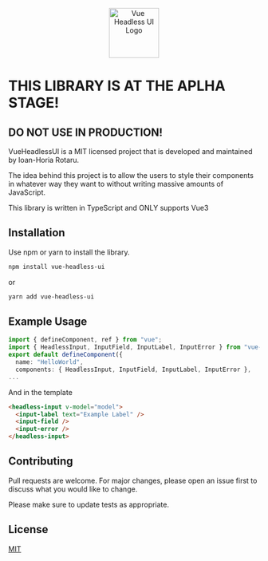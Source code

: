 <p align="center">
  <a href="#" target="_blank">
    <img alt="Vue Headless UI Logo" width="100" src="https://user-images.githubusercontent.com/32731652/128597097-52daa7fc-99b6-4741-83f6-8a41c176c178.png">
  </a>
</p>

# THIS LIBRARY IS AT THE APLHA STAGE!

## DO NOT USE IN PRODUCTION!

VueHeadlessUI is a MIT licensed project that is developed and maintained by Ioan-Horia Rotaru.

The idea behind this project is to allow the users to style their components in whatever way they want to without writing massive amounts of JavaScript.

This library is written in TypeScript and ONLY supports Vue3

## Installation

Use npm or yarn to install the library.

```bash
npm install vue-headless-ui
```

or

```bash
yarn add vue-headless-ui
```

## Example Usage

```typescript
import { defineComponent, ref } from "vue";
import { HeadlessInput, InputField, InputLabel, InputError } from "vue-headless-ui";
export default defineComponent({
  name: "HelloWorld",
  components: { HeadlessInput, InputField, InputLabel, InputError },
...
```

And in the template

```html
<headless-input v-model="model">
  <input-label text="Example Label" />
  <input-field />
  <input-error />
</headless-input>
```

## Contributing

Pull requests are welcome. For major changes, please open an issue first to discuss what you would like to change.

Please make sure to update tests as appropriate.

## License

[MIT](https://choosealicense.com/licenses/mit/)
